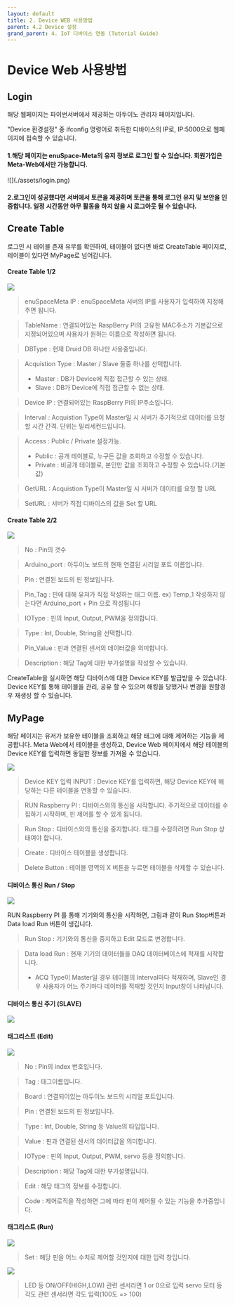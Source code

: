 ```yaml
---
layout: default
title: 2. Device WEB 사용방법
parent: 4.2 Device 설정
grand_parent: 4. IoT 디바이스 연동 (Tutorial Guide)
---
```


# Device Web 사용방법

## Login

해당 웹페이지는 파이썬서버에서 제공하는 아두이노 관리자 페이지입니다. 

"Device 환경설정" 중 ifconfig 명령어로 취득한 디바이스의 IP로, IP:5000으로 웹페이지에 접속할 수 있습니다.

<h4>1.해당 페이지는 enuSpace-Meta의 유저 정보로 로그인 할 수 있습니다. 회원가입은 Meta-Web에서만 가능합니다. </h4>

<div>
![](./assets/login.png)
</div>
<h4>2.로그인이 성공했다면 서버에서 토큰을 제공하며 토큰을 통해 로그인 유지 및 보안을 인증합니다. 일정 시간동안 아무 활동을 하지 않을 시 로그아웃 될 수 있습니다.</h4>


## Create Table

로그인 시 테이블 존재 유무를 확인하여, 테이블이 없다면 바로 CreateTable 페이지로, 테이블이 있다면 MyPage로 넘어갑니다.

#### Create Table 1/2


![](./assets/Management_CreateTable.png)
> enuSpaceMeta IP : enuSpaceMeta 서버의 IP를 사용자가 입력하여 지정해주면 됩니다. 

> TableName : 연결되어있는 RaspBerry PI의 고유한 MAC주소가 기본값으로 지정되어있으며 사용자가 원하는 이름으로 작성하면 됩니다.

> DBType : 현재 Druid DB 하나만 사용중입니다.

> Acquistion Type : Master / Slave 둘중 하나를 선택합니다. 
  > - Master : DB가 Device에 직접 접근할 수 있는 상태.  
  > - Slave : DB가 Device에 직접 접근할 수 없는 상태.

> Device IP : 연결되어있는 RaspBerry Pi의 IP주소입니다.

> Interval : Acquistion Type이 Master일 시 서버가 주기적으로 데이터를 요청할 시간 간격. 단위는 밀리세컨드입니다.

> Access : Public / Private 설정가능.
  > - Public : 공개 테이블로, 누구든 값을 조회하고 수정할 수 있습니다.
  > - Private : 비공개 테이블로, 본인만 값을 조회하고 수정할 수 있습니다.(기본값)

> GetURL : Acquistion Type이 Master일 시 서버가 데이터를 요청 할 URL

> SetURL : 서버가 직접 디바이스의 값을 Set 할 URL

#### Create Table 2/2

![](./assets/Management_CreateTable_2.png)

> No : Pin의 갯수

> Arduino_port : 아두이노 보드의 현재 연결된 시리얼 포트 이름입니다. 

> Pin : 연결된 보드의 핀 정보입니다.

> Pin_Tag : 핀에 대해 유저가 직접 작성하는 태그 이름. ex) Temp_1 작성하지 않는다면 Arduino_port + Pin 으로 작성됩니다

> IOType : 핀의 Input, Output, PWM을 정의합니다.

> Type : Int, Double, String을 선택합니다. 

> Pin_Value : 핀과 연결된 센서의 데이터값을 의미합니다. 

> Description : 해당 Tag에 대한 부가설명을 작성할 수 있습니다.

CreateTable을 실시하면 해당 디바이스에 대한 Device KEY를 발급받을 수 있습니다. Device KEY를 통해 테이블을 관리, 공유 할 수 있으며 해킹을 당했거나 변경을 원할경우 재생성 할 수 있습니다.


## MyPage

해당 페이지는 유저가 보유한 테이블을 조회하고 해당 태그에 대해 제어하는 기능을 제공합니다. Meta Web에서 테이블을 생성하고, Device Web 페이지에서 해당 테이블의 Device KEY를 입력하면 동일한 정보를 가져올 수 있습니다.

![](./assets/Mypage.png)

> Device KEY 입력 INPUT :  Device KEY를 입력하면, 해당 Device KEY에 해당하는 다른 테이블을 연동할 수 있습니다. 

> RUN Raspberry PI : 디바이스와의 통신을 시작합니다. 주기적으로 데이터를 수집하기 시작하며, 핀 제어를 할 수 있게 됩니다.

> Run Stop : 디바이스와의 통신을 중지합니다. 태그를 수정하려면 Run Stop 상태여야 합니다.

> Create : 디바이스 테이블을 생성합니다.

> Delete Button : 테이블 영역의 X 버튼을 누르면 테이블을 삭제할 수 있습니다. 


#### 디바이스 통신 Run / Stop
![](./assets/Run_Stop.png)

RUN Raspberry PI 를 통해 기기와의 통신을 시작하면, 그림과 같이 Run Stop버튼과 Data load Run 버튼이 생깁니다. 
> Run Stop : 기기와의 통신을 중지하고 Edit 모드로 변경합니다.

> Data load Run : 현재 기기의 데이터들을 DAQ 데이터베이스에 적재를 시작합니다. 
> * ACQ Type이 Master일 경우 테이블의 Interval마다 적재하며, Slave인 경우 사용자가 어느 주기마다 데이터를 적재할 것인지 Input창이 나타납니다.

#### 디바이스 통신 주기 (SLAVE)
![](./assets/Slave_Interval.png)

#### 태그리스트 (Edit)

![](./assets/Tag_List_Edit.png)

> No : Pin의 index 번호입니다.

> Tag : 태그이름입니다.

> Board : 연결되어있는 아두이노 보드의 시리얼 포트입니다.

> Pin : 연결된 보드의 핀 정보입니다.

> Type : Int, Double, String 등 Value의 타입입니다.

> Value : 핀과 연결된 센서의 데이터값을 의미합니다. 

> IOType : 핀의 Input, Output, PWM, servo 등을 정의합니다. 

> Description : 해당 Tag에 대한 부가설명입니다.

> Edit  : 해당 태그의 정보를 수정합니다.

> Code : 제어로직을 작성하면 그에 따라 핀이 제어될 수 있는 기능을 추가중입니다.

#### 태그리스트 (Run)
![](./assets/Tag_List.png)

> Set : 해당 핀을 어느 수치로 제어할 것인지에 대한 입력 창입니다.

![](./assets/Set_Input.png)

> LED 등 ON/OFF(HIGH,LOW) 관련 센서라면 1 or 0으로 입력
> servo 모터 등 각도 관련 센서라면 각도 입력(100도 => 100)